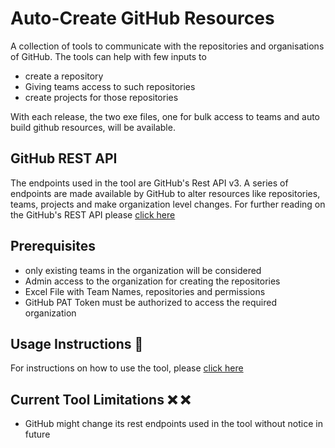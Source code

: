 # Auto-Create GitHub Resources

A collection of tools to communicate with the repositories and organisations of GitHub. The tools can help with few inputs to

- create a repository
- Giving teams access to such repositories
- create projects for those repositories

With each release, the two exe files, one for bulk access to teams and auto build github resources, will be available.

## GitHub REST API

The endpoints used in the tool are GitHub's Rest API v3. A series of endpoints are made available by GitHub to alter resources like repositories, teams, projects and make organization level changes. For further reading on the GitHub's REST API please [click here](https://docs.github.com/en/free-pro-team@latest/rest/overview)

## Prerequisites

- only existing teams in the organization will be considered
- Admin access to the organization for creating the repositories
- Excel File with Team Names, repositories and permissions
- GitHub PAT Token must be authorized to access the required organization

## Usage Instructions :memo:

For instructions on how to use the tool, please [click here](https://github.com/CanarysAutomations/autocreate-github-resources/wiki)

## Current Tool Limitations  :x: :x:

- GitHub might change its rest endpoints used in the tool without notice in future
